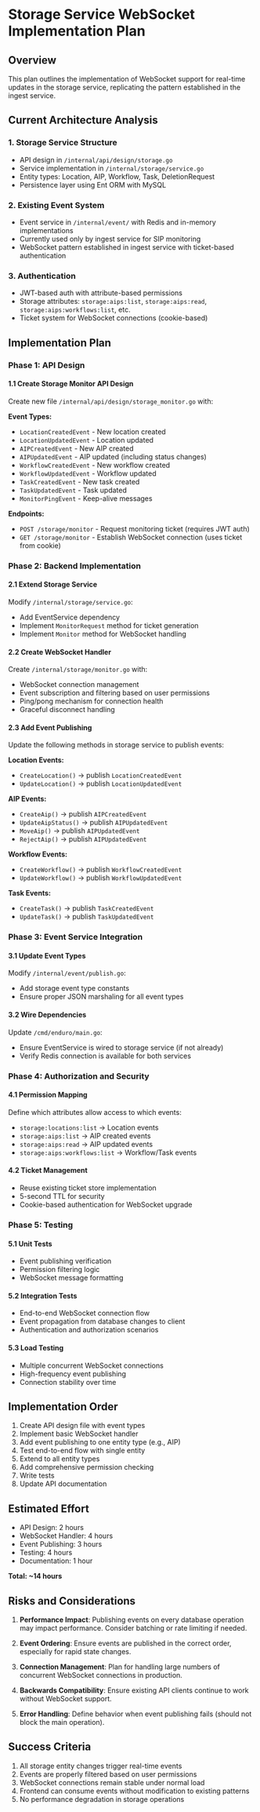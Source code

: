 # Storage Service WebSocket Implementation Plan

## Overview
This plan outlines the implementation of WebSocket support for real-time updates in the storage service, replicating the pattern established in the ingest service.

## Current Architecture Analysis

### 1. Storage Service Structure
- API design in `/internal/api/design/storage.go`
- Service implementation in `/internal/storage/service.go`
- Entity types: Location, AIP, Workflow, Task, DeletionRequest
- Persistence layer using Ent ORM with MySQL

### 2. Existing Event System
- Event service in `/internal/event/` with Redis and in-memory implementations
- Currently used only by ingest service for SIP monitoring
- WebSocket pattern established in ingest service with ticket-based authentication

### 3. Authentication
- JWT-based auth with attribute-based permissions
- Storage attributes: `storage:aips:list`, `storage:aips:read`, `storage:aips:workflows:list`, etc.
- Ticket system for WebSocket connections (cookie-based)

## Implementation Plan

### Phase 1: API Design

#### 1.1 Create Storage Monitor API Design
Create new file `/internal/api/design/storage_monitor.go` with:

**Event Types:**
- `LocationCreatedEvent` - New location created
- `LocationUpdatedEvent` - Location updated
- `AIPCreatedEvent` - New AIP created
- `AIPUpdatedEvent` - AIP updated (including status changes)
- `WorkflowCreatedEvent` - New workflow created
- `WorkflowUpdatedEvent` - Workflow updated
- `TaskCreatedEvent` - New task created
- `TaskUpdatedEvent` - Task updated
- `MonitorPingEvent` - Keep-alive messages

**Endpoints:**
- `POST /storage/monitor` - Request monitoring ticket (requires JWT auth)
- `GET /storage/monitor` - Establish WebSocket connection (uses ticket from cookie)

### Phase 2: Backend Implementation

#### 2.1 Extend Storage Service
Modify `/internal/storage/service.go`:
- Add EventService dependency
- Implement `MonitorRequest` method for ticket generation
- Implement `Monitor` method for WebSocket handling

#### 2.2 Create WebSocket Handler
Create `/internal/storage/monitor.go` with:
- WebSocket connection management
- Event subscription and filtering based on user permissions
- Ping/pong mechanism for connection health
- Graceful disconnect handling

#### 2.3 Add Event Publishing
Update the following methods in storage service to publish events:

**Location Events:**
- `CreateLocation()` → publish `LocationCreatedEvent`
- `UpdateLocation()` → publish `LocationUpdatedEvent`

**AIP Events:**
- `CreateAip()` → publish `AIPCreatedEvent`
- `UpdateAipStatus()` → publish `AIPUpdatedEvent`
- `MoveAip()` → publish `AIPUpdatedEvent`
- `RejectAip()` → publish `AIPUpdatedEvent`

**Workflow Events:**
- `CreateWorkflow()` → publish `WorkflowCreatedEvent`
- `UpdateWorkflow()` → publish `WorkflowUpdatedEvent`

**Task Events:**
- `CreateTask()` → publish `TaskCreatedEvent`
- `UpdateTask()` → publish `TaskUpdatedEvent`

### Phase 3: Event Service Integration

#### 3.1 Update Event Types
Modify `/internal/event/publish.go`:
- Add storage event type constants
- Ensure proper JSON marshaling for all event types

#### 3.2 Wire Dependencies
Update `/cmd/enduro/main.go`:
- Ensure EventService is wired to storage service (if not already)
- Verify Redis connection is available for both services

### Phase 4: Authorization and Security

#### 4.1 Permission Mapping
Define which attributes allow access to which events:
- `storage:locations:list` → Location events
- `storage:aips:list` → AIP created events
- `storage:aips:read` → AIP updated events
- `storage:aips:workflows:list` → Workflow/Task events

#### 4.2 Ticket Management
- Reuse existing ticket store implementation
- 5-second TTL for security
- Cookie-based authentication for WebSocket upgrade

### Phase 5: Testing

#### 5.1 Unit Tests
- Event publishing verification
- Permission filtering logic
- WebSocket message formatting

#### 5.2 Integration Tests
- End-to-end WebSocket connection flow
- Event propagation from database changes to client
- Authentication and authorization scenarios

#### 5.3 Load Testing
- Multiple concurrent WebSocket connections
- High-frequency event publishing
- Connection stability over time

## Implementation Order

1. Create API design file with event types
2. Implement basic WebSocket handler
3. Add event publishing to one entity type (e.g., AIP)
4. Test end-to-end flow with single entity
5. Extend to all entity types
6. Add comprehensive permission checking
7. Write tests
8. Update API documentation

## Estimated Effort

- API Design: 2 hours
- WebSocket Handler: 4 hours
- Event Publishing: 3 hours
- Testing: 4 hours
- Documentation: 1 hour

**Total: ~14 hours**

## Risks and Considerations

1. **Performance Impact**: Publishing events on every database operation may impact performance. Consider batching or rate limiting if needed.

2. **Event Ordering**: Ensure events are published in the correct order, especially for rapid state changes.

3. **Connection Management**: Plan for handling large numbers of concurrent WebSocket connections in production.

4. **Backwards Compatibility**: Ensure existing API clients continue to work without WebSocket support.

5. **Error Handling**: Define behavior when event publishing fails (should not block the main operation).

## Success Criteria

1. All storage entity changes trigger real-time events
2. Events are properly filtered based on user permissions
3. WebSocket connections remain stable under normal load
4. Frontend can consume events without modification to existing patterns
5. No performance degradation in storage operations